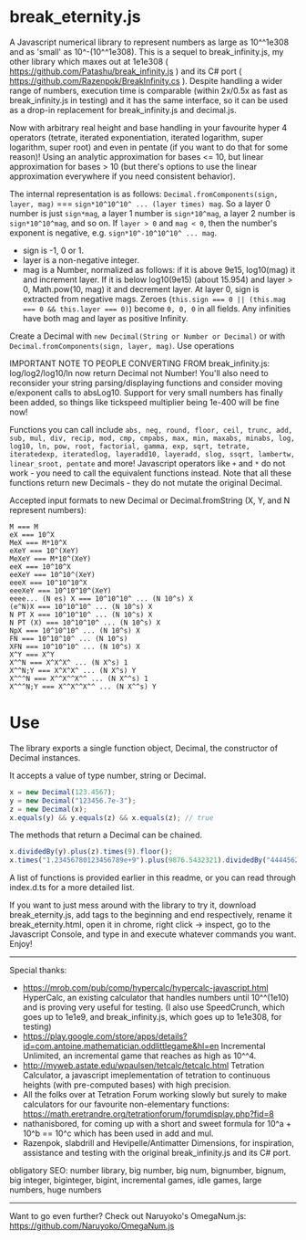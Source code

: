 # break_eternity.js

A Javascript numerical library to represent numbers as large as 10^^1e308 and as 'small' as 10^-(10^^1e308). This is a sequel to break_infinity.js, my other library which maxes out at 1e1e308 ( https://github.com/Patashu/break_infinity.js ) and its C# port ( https://github.com/Razenpok/BreakInfinity.cs ). Despite handling a wider range of numbers, execution time is comparable (within 2x/0.5x as fast as break_infinity.js in testing) and it has the same interface, so it can be used as a drop-in replacement for break_infinity.js and decimal.js.

Now with arbitrary real height and base handling in your favourite hyper 4 operators (tetrate, iterated exponentiation, iterated logarithm, super logarithm, super root) and even in pentate (if you want to do that for some reason)! Using an analytic approximation for bases <= 10, but linear approximation for bases > 10 (but there's options to use the linear approximation everywhere if you need consistent behavior).

The internal representation is as follows: `Decimal.fromComponents(sign, layer, mag)` === `sign*10^10^10^ ... (layer times) mag`. So a layer 0 number is just `sign*mag`, a layer 1 number is `sign*10^mag`, a layer 2 number is `sign*10^10^mag`, and so on. If `layer > 0` and `mag < 0`, then the number's exponent is negative, e.g. `sign*10^-10^10^10^ ... mag`.

- sign is -1, 0 or 1.
- layer is a non-negative integer.
- mag is a Number, normalized as follows: if it is above 9e15, log10(mag) it and increment layer. If it is below log10(9e15) (about 15.954) and layer > 0, Math.pow(10, mag) it and decrement layer. At layer 0, sign is extracted from negative mags. Zeroes (`this.sign === 0 || (this.mag === 0 && this.layer === 0)`) become `0, 0, 0` in all fields. Any infinities have both mag and layer as positive Infinity.

Create a Decimal with `new Decimal(String or Number or Decimal)` or with `Decimal.fromComponents(sign, layer, mag)`. Use operations

IMPORTANT NOTE TO PEOPLE CONVERTING FROM break_infinity.js: log/log2/log10/ln now return Decimal not Number! You'll also need to reconsider your string parsing/displaying functions and consider moving e/exponent calls to absLog10. Support for very small numbers has finally been added, so things like tickspeed multiplier being 1e-400 will be fine now!

Functions you can call include `abs, neg, round, floor, ceil, trunc, add, sub, mul, div, recip, mod, cmp, cmpabs, max, min, maxabs, minabs, log, log10, ln, pow, root, factorial, gamma, exp, sqrt, tetrate, iteratedexp, iteratedlog, layeradd10, layeradd, slog, ssqrt, lambertw, linear_sroot, pentate` and more! Javascript operators like `+` and `*` do not work - you need to call the equivalent functions instead. Note that all these functions return new Decimals - they do not mutate the original Decimal.

Accepted input formats to new Decimal or Decimal.fromString (X, Y, and N represent numbers):

```
M === M
eX === 10^X
MeX === M*10^X
eXeY === 10^(XeY)
MeXeY === M*10^(XeY)
eeX === 10^10^X
eeXeY === 10^10^(XeY)
eeeX === 10^10^10^X
eeeXeY === 10^10^10^(XeY)
eeee... (N es) X === 10^10^10^ ... (N 10^s) X
(e^N)X === 10^10^10^ ... (N 10^s) X
N PT X === 10^10^10^ ... (N 10^s) X
N PT (X) === 10^10^10^ ... (N 10^s) X
NpX === 10^10^10^ ... (N 10^s) X
FN === 10^10^10^ ... (N 10^s)
XFN === 10^10^10^ ... (N 10^s) X
X^Y === X^Y
X^^N === X^X^X^ ... (N X^s) 1
X^^N;Y === X^X^X^ ... (N X^s) Y
X^^^N === X^^X^^X^^ ... (N X^^s) 1
X^^^N;Y === X^^X^^X^^ ... (N X^^s) Y
```

# Use

The library exports a single function object, Decimal, the constructor of Decimal instances.

It accepts a value of type number, string or Decimal.

```javascript
x = new Decimal(123.4567);
y = new Decimal("123456.7e-3");
z = new Decimal(x);
x.equals(y) && y.equals(z) && x.equals(z); // true
```

The methods that return a Decimal can be chained.

```javascript
x.dividedBy(y).plus(z).times(9).floor();
x.times("1.23456780123456789e+9").plus(9876.5432321).dividedBy("4444562598.111772").ceil();
```

A list of functions is provided earlier in this readme, or you can read through index.d.ts for a more detailed list.

If you want to just mess around with the library to try it, download break_eternity.js, add <script> </script> tags to the beginning and end respectively, rename it break_eternity.html, open it in chrome, right click -> inspect, go to the Javascript Console, and type in and execute whatever commands you want. Enjoy!

---

Special thanks:

- https://mrob.com/pub/comp/hypercalc/hypercalc-javascript.html HyperCalc, an existing calculator that handles numbers until 10^^(1e10) and is proving very useful for testing. (I also use SpeedCrunch, which goes up to 1e1e9, and break_infinity.js, which goes up to 1e1e308, for testing)
- https://play.google.com/store/apps/details?id=com.antoine.mathematician.oddlittlegame&hl=en Incremental Unlimited, an incremental game that reaches as high as 10^^4.
- http://myweb.astate.edu/wpaulsen/tetcalc/tetcalc.html Tetration Calculator, a javascript imeplementation of tetration to continuous heights (with pre-computed bases) with high precision.
- All the folks over at Tetration Forum working slowly but surely to make calculators for our favourite non-elementary functions: https://math.eretrandre.org/tetrationforum/forumdisplay.php?fid=8
- nathanisbored, for coming up with a short and sweet formula for 10^a + 10^b == 10^c which has been used in add and mul.
- Razenpok, slabdrill and Hevipelle/Antimatter Dimensions, for inspiration, assistance and testing with the original break_infinity.js and its C# port.

obligatory SEO: number library, big number, big num, bignumber, bignum, big integer, biginteger, bigint, incremental games, idle games, large numbers, huge numbers

---

Want to go even further? Check out Naruyoko's OmegaNum.js: https://github.com/Naruyoko/OmegaNum.js
